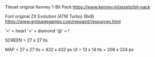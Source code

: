 
Tileset original
  Kenney 1-Bit Pack
  https://www.kenney.nl/assets/bit-pack

Font original
  ZX Evolution (ATM Turbo) (8x8)
  https://www.gridsagegames.com/rexpaint/resources.html

  '<' = heart
  '>' = diamond
  '@' = !

SCREEN = 27 x 27 tls

MAP = 27 x 27 tls = 432 x 432 px
UI = 13 x 14 tls = 208 x 224 px


